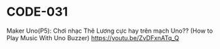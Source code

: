 # CODE-031
Maker Uno(P5): Chơi nhạc Thê Lương cực hay trên mạch Uno?? (How to Play Music With Uno Buzzer) 
https://youtu.be/ZvDFxnATq_Q
